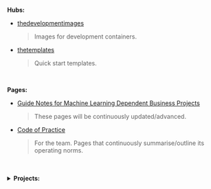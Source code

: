 **Hubs:**

* [thedevelopmentimages](https://github.com/thedevelopmentimages)
  > Images for development containers.

* [thetemplates](https://github.com/thetemplates)
  > Quick start templates.


<br>

**Pages:**

* [Guide Notes for Machine Learning Dependent Business Projects](https://thereferences.github.io/systems/)
  > These pages will be continuously updated/advanced.

* [Code of Practice](https://thereferences.github.io/practice) <br>
  > For the team.  Pages that continuously summarise/outline its operating norms.

<br>
<br>

<details><summary><b>Projects:</b></summary>
  <br>
  Links to a project's Organization (ORG) or Repository (REP); some projects will never be visible, and some will not be visible initially.
  <br>
  <br>
  <ul>
    <li>$prml_{1}$: <a href="https://github.com/enqueter" target="_blank">enqueter</a> (ORG)</li>
    <li>$prml_{2}$: algorithm design risk (REP)</li>
    <li>$prml_{3}$: climate & sustainability (ORG)</li>
  	<li>$prml_{4}$: entity detection & redaction (ORG)</li>
    <li>$prml_{*}$: abstractive & extractive document summaries</li>
  </ul>
  
</details>

<br>
<br>

<br>
<br>


<!--

### Hello there 👋

**theartificialintelligenceunit/theartificialintelligenceunit** is a ✨ _special_ ✨ repository because its `README.md` (this file) appears on your GitHub profile.

Here are some ideas to get you started:

- 🔭 I’m currently working on ...
- 🌱 I’m currently learning ...
- 👯 I’m looking to collaborate on ...
- 🤔 I’m looking for help with ...
- 💬 Ask me about ...
- 📫 How to reach me: ...
- 😄 Pronouns: ...
- ⚡ Fun fact: ...
-->
